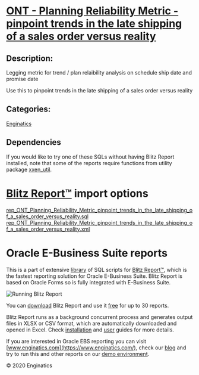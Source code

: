 # [ONT - Planning Reliability Metric - pinpoint trends in the late shipping of a sales order versus reality](https://www.enginatics.com/reports/ont-planning-reliability-metric-pinpoint-trends-in-the-late-shipping-of-a-sales-order-versus-reality/)
## Description: 
Legging metric for trend / plan relaibility analysis on schedule ship date and promise date

Use this to pinpoint trends in the late shipping of a sales order versus reality
## Categories: 
[Enginatics](https://www.enginatics.com/library/?pg=1&category[]=Enginatics)
## Dependencies
If you would like to try one of these SQLs without having Blitz Report installed, note that some of the reports require functions from utility package [xxen_util](https://www.enginatics.com/xxen_util/true).
# [Blitz Report™](https://www.enginatics.com/blitz-report/) import options
[rep_ONT_Planning_Reliability_Metric_pinpoint_trends_in_the_late_shipping_of_a_sales_order_versus_reality.sql](https://www.enginatics.com/export/ont-planning-reliability-metric-pinpoint-trends-in-the-late-shipping-of-a-sales-order-versus-reality/)\
[rep_ONT_Planning_Reliability_Metric_pinpoint_trends_in_the_late_shipping_of_a_sales_order_versus_reality.xml](https://www.enginatics.com/xml/ont-planning-reliability-metric-pinpoint-trends-in-the-late-shipping-of-a-sales-order-versus-reality/)
# Oracle E-Business Suite reports

This is a part of extensive [library](https://www.enginatics.com/library/) of SQL scripts for [Blitz Report™](https://www.enginatics.com/blitz-report/), which is the fastest reporting solution for Oracle E-Business Suite. Blitz Report is based on Oracle Forms so is fully integrated with E-Business Suite. 

![Running Blitz Report](https://www.enginatics.com/wp-content/uploads/2018/01/Running-blitz-report.png) 

You can [download](https://www.enginatics.com/download/) Blitz Report and use it [free](https://www.enginatics.com/pricing/) for up to 30 reports. 

Blitz Report runs as a background concurrent process and generates output files in XLSX or CSV format, which are automatically downloaded and opened in Excel. Check [installation](https://www.enginatics.com/installation-guide/) and [user](https://www.enginatics.com/user-guide/) guides for more details.

If you are interested in Oracle EBS reporting you can visit [www.enginatics.com](https://www.enginatics.com/), check our [blog](https://www.enginatics.com/blog/) and try to run this and other reports on our [demo environment](http://demo.enginatics.com/).

© 2020 Enginatics